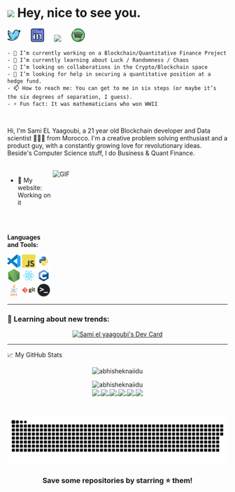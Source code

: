 <h1><img src="https://emojis.slackmojis.com/emojis/images/1531849430/4246/blob-sunglasses.gif?1531849430" width="30"/> Hey, nice to see you.</h1>

<p align="left">
<a href="https://twitter.com/TraderL1z" target="_blank"><img height="30" src="https://raw.githubusercontent.com/AbhishekMaira10/AbhishekMaira10/master/Resources/png/twitter.png?raw=true"></a>&nbsp;&nbsp;&nbsp;&nbsp;&nbsp;
<a href="https://www.linkedin.com/in/sami-elyaagoubi/" target="_blank"><img height="30" src="https://raw.githubusercontent.com/AbhishekMaira10/AbhishekMaira10/master/linkedin.png?raw=true"></a>&nbsp;&nbsp;&nbsp;&nbsp;&nbsp;
<a href="https://www.datacamp.com/portfolio/L1ZLe/year-in-data/xp-with-day-streak/156234/top/1/streak/23" target="_blank"><img height="30" src="https://images.datacamp.com/image/upload/f_auto,q_auto:best/v1603223608/DC_New_mugdv8.png"></a>&nbsp;&nbsp;&nbsp;&nbsp;&nbsp;
<a href="https://open.spotify.com/user/0xezvuudfnhtuij67mmgq13w9?si=df2d5032af214065" target="_blank"><img height="30" src="https://raw.githubusercontent.com/AbhishekMaira10/AbhishekMaira10/master/Resources/png/spotify.png?raw=true"></a>&nbsp;&nbsp;&nbsp;&nbsp;&nbsp;
</p>


```
- 🔭 I’m currently working on a Blockchain/Quantitative Finance Project
- 🌱 I’m currently learning about Luck / Randomness / Chaos
- 👯 I’m looking on collaborations in the Crypto/Blockchain space
- 🤔 I’m looking for help in securing a quantitative position at a hedge fund.
- 📫 How to reach me: You can get to me in six steps (or maybe it’s the six degrees of separation, I guess).
- ⚡ Fun fact: It was mathematicians who won WWII
```
<br>

Hi, I'm Sami EL Yaagoubi, a 21 year old Blockchain developer and Data scientist 👨🏻‍💻 from Morocco. I'm a creative problem solving enthusiast and a product guy, with a constantly growing love for revolutionary ideas. Beside's Computer Science stuff, I do Business & Quant Finance.

<br>


<!-- https://media.giphy.com/media/SWoSkN6DxTszqIKEqv/giphy.gif -->
<!-- <img align="right" height="250" width="400" alt="GIF" src="https://miro.medium.com/max/1360/1*IRGHmiGsa16stedQvIaZfw.gif" /> -->

<img align="right" height="250" width="400" alt="GIF" src="https://media.giphy.com/media/UDGKJdRBbLmGA/giphy.gif" />

 - 🔗 My website: Working on it



 
 <br>

 
 </br>

**Languages and Tools:**
<br>

<code><img height="30" src="https://raw.githubusercontent.com/github/explore/80688e429a7d4ef2fca1e82350fe8e3517d3494d/topics/visual-studio-code/visual-studio-code.png"></code>
<code><img height="30" src="https://raw.githubusercontent.com/github/explore/80688e429a7d4ef2fca1e82350fe8e3517d3494d/topics/javascript/javascript.png"></code>
<code><img height="30" src="https://raw.githubusercontent.com/github/explore/80688e429a7d4ef2fca1e82350fe8e3517d3494d/topics/python/python.png"></code>
<code><img height="30" src = "https://raw.githubusercontent.com/github/explore/80688e429a7d4ef2fca1e82350fe8e3517d3494d/topics/nodejs/nodejs.png"></code>
<code><img height="30" src = "https://raw.githubusercontent.com/github/explore/80688e429a7d4ef2fca1e82350fe8e3517d3494d/topics/react/react.png"></code>
<code><img height="30" src = "https://raw.githubusercontent.com/github/explore/80688e429a7d4ef2fca1e82350fe8e3517d3494d/topics/c/c.png"></code>
<code><img height="30" src = "https://raw.githubusercontent.com/github/explore/80688e429a7d4ef2fca1e82350fe8e3517d3494d/topics/java/java.png"></code>
<code><img height="30" src="https://raw.githubusercontent.com/github/explore/80688e429a7d4ef2fca1e82350fe8e3517d3494d/topics/git/git.png"></code>
<code><img height="30" src="https://raw.githubusercontent.com/github/explore/80688e429a7d4ef2fca1e82350fe8e3517d3494d/topics/terminal/terminal.png"></code>


---
### 📢 Learning about new trends:
<p align="center">
  <a href="https://app.daily.dev/samielyaagoubi"><img src="https://api.daily.dev/devcards/v2/hZd0SHznLqGUIkTb0kaQz.png?type=default&r=0sz" width="356" alt="Sami el yaagoubi's Dev Card"/></a>
</p>

<hr>

<summary>📈 My GitHub Stats</summary>
<p align="center"> <img src="https://github-readme-stats.vercel.app/api/top-langs/?username=L1ZLe&layout=compact&theme=gotham" alt="abhisheknaiidu" />
<p align="center"> <img src="https://github-readme-stats.vercel.app/api?username=L1ZLe&show_icons=true&theme=gotham" alt="abhisheknaiidu" />


</br>

<a href="https://github.com/L1ZLe/ethereum-wallet-miner" target="_blank">
  <img align="center" src="https://github-readme-stats.vercel.app/api/pin/?username=L1ZLe&repo=ethereum-wallet-miner&theme=dracula" />
</a>
<a href="https://github.com/L1ZLe/Quantitative_Electricity" target="_blank">
 <img align="center" src="https://github-readme-stats.vercel.app/api/pin/?username=L1ZLe&repo=Quantitative_Electricity&theme=dracula" />
</a>
<a href="https://github.com/L1ZLe/Fullstack-Blockchain-Tutorial" target="_blank">
 <img align="center" src="https://github-readme-stats.vercel.app/api/pin/?username=L1ZLe&repo=Fullstack-Blockchain-Tutorial&theme=dracula" />
</a>
<a href="https://github.com/L1ZLe/IPFS-nodes-behavior" target="_blank">
 <img align="center" src="https://github-readme-stats.vercel.app/api/pin/?username=L1ZLe&repo=IPFS-nodes-behavior&theme=dracula" />
</a>
<a href="https://github.com/L1ZLe/Hypothesis-to-Anki-Sync" target="_blank">
 <img align="center" src="https://github-readme-stats.vercel.app/api/pin/?username=L1ZLe&repo=Hypothesis-to-Anki-Sync&theme=dracula" />
</a>
<a href="https://github.com/L1ZLe/investments_manager" target="_blank">
 <img align="center" src="https://github-readme-stats.vercel.app/api/pin/?username=L1ZLe&repo=investments_manager&theme=dracula" />
</a>
<div align="center">

<div id="header" align="center">
  <img src="https://komarev.com/ghpvc/?username=L1ZLe&style=for-the-badge&color=orange" alt=""/>
</div>

<p align="center">
 <img width="1000" src="assets/github-snake.svg" alt="snake"/>
</p>

### Save some repositories by starring ⭐ them!
</div>
